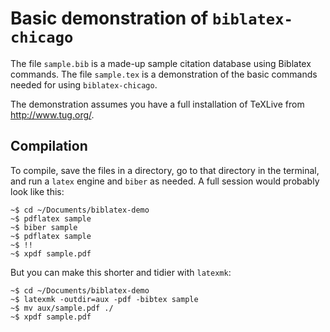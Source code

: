 # Basic demonstration of `biblatex-chicago`

The file `sample.bib` is a made-up sample citation database using Biblatex
commands. 
The file `sample.tex` is a demonstration of the basic commands needed for using
`biblatex-chicago`.

The demonstration assumes you have a full installation of TeXLive from
<http://www.tug.org/>.

## Compilation

To compile, save the files in a directory, go to that directory in the terminal,
and run a `latex` engine and `biber` as needed.
A full session would probably look like this:

    ~$ cd ~/Documents/biblatex-demo
    ~$ pdflatex sample
    ~$ biber sample
    ~$ pdflatex sample
    ~$ !!
    ~$ xpdf sample.pdf

But you can make this shorter and tidier with `latexmk`:

    ~$ cd ~/Documents/biblatex-demo
    ~$ latexmk -outdir=aux -pdf -bibtex sample
    ~$ mv aux/sample.pdf ./
    ~$ xpdf sample.pdf
